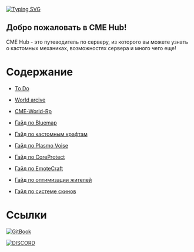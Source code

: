 [![Typing SVG](https://readme-typing-svg.demolab.com?font=Fira+Code&weight=100&pause=700&color=C400FF&center=true&vCenter=true&width=1000&lines=CME+Hub;Guides;World+archive;Modpack)](https://git.io/typing-svg)

## Добро пожаловать в CME Hub!

CME Hub - это путеводитель по серверу, из которого вы можете узнать о кастомных механиках, возможностях сервера и много чего еще!

# Содержание

- [To Do](https://github.com/Kr1sper59/CME/blob/main/To%20Do.md)

- [World arcive](https://github.com/Kr1sper59/CME-Hub/blob/main/World-archve.md)

- [CME-World-Rp](https://github.com/Kr1sper59/CME-Hub/blob/main/CME-World-Rp)

- [Гайд по Bluemap](https://github.com/Kr1sper59/CME-Hub/blob/main/Guides/Bluemap-guide.md)

- [Гайд по кастомным крафтам](https://github.com/Kr1sper59/CME-Hub/blob/main/Guides/Custom-craft-Guide.md)

- [Гайд по Plasmo Voise](https://github.com/Kr1sper59/CME-Hub/blob/main/Guides/PlasmoVoise-Guide.md)

- [Гайд по CoreProtect](https://github.com/Kr1sper59/CME-Hub/blob/main/Guides/coreprotect-guide.md)

- [Гайд по EmoteCraft](https://github.com/Kr1sper59/CME-Hub/blob/main/Guides/emotecraft-guide.md)

- [Гайд по оптимизации жителей](https://github.com/Kr1sper59/CME-Hub/blob/main/Guides/emotecraft-guide.md)

- [Гайд по системе скинов](https://github.com/Kr1sper59/CME_wiki/blob/main/Guides/skin-guide.md)

# Ссылки

[![GitBook](https://img.shields.io/badge/GitBook-%23000000.svg?style=for-the-badge&logo=gitbook&logoColor=white)](https://kr1sper.gitbook.io/cme-wiki)

[![DISCORD](https://img.shields.io/badge/Discord-5865F2?style=for-the-badge&logo=discord&logoColor=white)](https://dsc.gg/cme-world)
